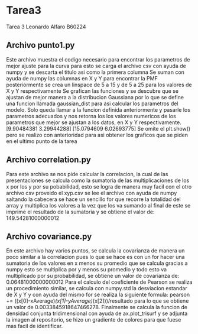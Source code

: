 # Tarea3
Tarea 3 Leonardo Alfaro B60224

## Archivo punto1.py
Este archivo muestra el codigo necesario para encontrar los parametros de mejor ajuste para la curva
para esto se carga el archivo csv con ayuda de numpy y se descarta el titulo asi como la primera columna
Se suman con ayuda de numpy las columnas en X y Y para encontrar la PMF
posteriormente se crea un linspace de 5 a 15 y de 5 a 25 para los valores de X y Y respectivamente
Se grafican las funciones y se descubre que se ajustan de mejor manera a la distribucion Gaussiana
por lo que se define una funcion llamada gaussian_dist para asi calcular los parametros del modelo.
Solo queda llamar a la funcion definida anteriormente y pasarle los parametros adecuados y nos retorna
los los valores numericos de los parametros que mejor se ajustan a los datos, en X y Y respectivamente.
[9.90484381 3.29944288]
[15.0794609   6.02693775]
Se omite el plt.show() pero se realizo con anterioridad para asi obtener los graficos que se piden en 
el ultimo punto de la tarea

## Archivo correlation.py
Para este archivo se nos pide calcular la correlacion, la cual de las presentaciones se calcula como 
la sumatoria de las multiplicaciones de los x por los y por su pobabilidad, esto se logra de manera muy 
facil con el otro archivo csv proveido el xyp.csv se lee el archivo con ayuda de numpy saltando la cabecera
se hace un sencillo for que recorre la totalidad del array y multiplica los valores a la vez que los va sumando
al final de este se imprime el resultado de la sumatoria y se obtiene el valor de: 149.54281000000012
## Archivo covariance.py
En este archivo hay varios puntos, se calcula la covarianza de manera un poco similar a la correlacion pues lo que
se hace es con un for hacer una sumatoria de los valores en x menos su promedio que se calcula gracias a numpy
esto se multiplica por y menos su promedio y todo esto va multiplicado por su probabilidad, se obtiene un valor
de covarianza de: 0.06481000000000012
Para el calculo del coeficiente de Pearson se realiza un procedimiento similar, se calcula con numpy.std la
desviacion estandar de X y Y y con ayuda del mismo for se realiza la siguiente formula: 
pearson += ((x[0]-xAverage)*(x[1]-yAverage)*(x[2]))/resultado
para lo que se obtiene un valor de 0.0033845918647466278.
Finalmente se calcula la funcion de densidad conjunta tridimensional con ayuda de ax.plot_trisurf y se
adjunta la imagen al repositorio, se hizo un gradiente de colores para que fuese mas facil de identificar.

